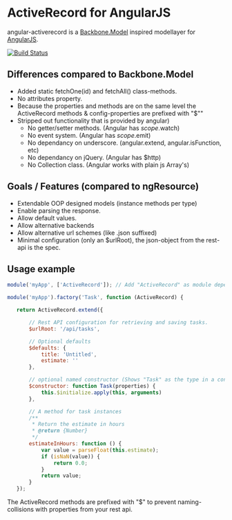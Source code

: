 # ActiveRecord for AngularJS

angular-activerecord is a [Backbone.Model](http://backbonejs.org/#Model) inspired modellayer for [AngularJS](http://angularjs.org/).

[![Build Status](https://travis-ci.org/bfanger/angular-activerecord.png)](https://travis-ci.org/bfanger/angular-activerecord)

## Differences compared to Backbone.Model

* Added static fetchOne(id) and fetchAll() class-methods.
* No attributes property.
* Because the properties and methods are on the same level the ActiveRecord methods & config-properties are prefixed with "$""
* Stripped out functionality that is provided by angular)
  * No getter/setter methods. (Angular has $scope.$watch)
  * No event system. (Angular has $scope.$emit)
  * No dependancy on underscore. (angular.extend, angular.isFunction, etc)
  * No dependancy on jQuery. (Angular has $http)
  * No Collection class. (Angular works with plain js Array's)

## Goals / Features (compared to ngResource)

 * Extendable OOP designed models (instance methods per type)
 * Enable parsing the response.
 * Allow default values.
 * Allow alternative backends
 * Allow alternative url schemes (like .json suffixed)
 * Minimal configuration (only an $urlRoot), the json-object from the rest-api is the spec.

 ## Usage example


 ```js
 module('myApp', ['ActiveRecord']); // Add "ActiveRecord" as module dependancy.

 module('myApp').factory('Task', function (ActiveRecord) {

	return ActiveRecord.extend({

		// Rest API configuration for retrieving and saving tasks.
		$urlRoot: '/api/tasks',

		// Optional defaults
		$defaults: {
			title: 'Untitled',
			estimate: ''
		},

		// optional named constructor (Shows "Task" as the type in a console.log)
		$constructor: function Task(properties) {
			this.$initialize.apply(this, arguments)
		},

		// A method for task instances
		/**
		 * Return the estimate in hours
		 * @return {Number}
		 */
		estimateInHours: function () {
			var value = parseFloat(this.estimate);
			if (isNaN(value)) {
				return 0.0;
			}
			return value;
		}
	});
 ```

 The ActiveRecord methods are prefixed with "$" to prevent naming-collisions with properties from your rest api.
